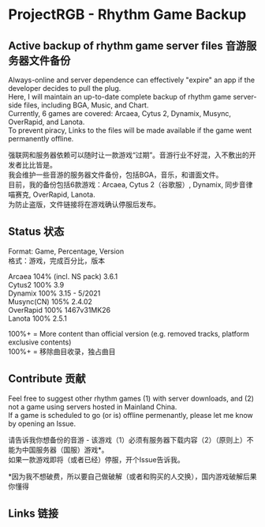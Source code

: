 # ProjectRGB - Rhythm Game Backup
## Active backup of rhythm game server files 音游服务器文件备份
Always-online and server dependence can effectively "expire" an app if the developer decides to pull the plug.  
Here, I will maintain an up-to-date complete backup of rhythm game server-side files, including BGA, Music, and Chart.  
Currently, 6 games are covered: Arcaea, Cytus 2, Dynamix, Musync, OverRapid, and Lanota.  
To prevent piracy, Links to the files will be made available if the game went permanently offline.  
  
强联网和服务器依赖可以随时让一款游戏“过期”。音游行业不好混，入不敷出的开发者比比皆是。  
我会维护一些音游的服务器文件备份，包括BGA，音乐，和谱面文件。  
目前，我的备份包括6款游戏：Arcaea, Cytus 2（谷歌服）, Dynamix, 同步音律喵赛克, OverRapid, Lanota.  
为防止盗版，文件链接将在游戏确认停服后发布。  

## Status  状态
Format: Game, Percentage, Version  
格式：游戏，完成百分比，版本
  
Arcaea         104% (incl. NS pack)                 3.6.1  
Cytus2        100%                  3.9  
Dynamix        100%                 3.15 - 5/2021  
Musync(CN)     105%             2.4.02  
OverRapid      100%                  1467v31MK26  
Lanota         100%                 2.5.1  
  
100%+ = More content than official version (e.g. removed tracks, platform exclusive contents)  
100%+ = 移除曲目收录，独占曲目  



## Contribute  贡献  
Feel free to suggest other rhythm games (1) with server downloads, and (2) not a game using servers hosted in Mainland China.  
If a game is scheduled to go (or is) offline permenantly, please let me know by opening an Issue.
  
请告诉我你想备份的音游 - 该游戏（1）必须有服务器下载内容（2）（原则上）不能为中国服务器（国服）游戏*。  
如果一款游戏即将（或者已经）停服，开个Issue告诉我。
  
*因为我不想破费，所以要自己做破解（或者和购买的人交换），国内游戏破解后果你懂得
  
## Links  链接
